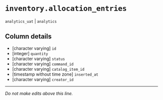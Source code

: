 # `inventory.allocation_entries`
`analytics_uat` | `analytics`

## Column details
* [character varying] `id`
* [integer]   `quantity`
* [character varying] `status`
* [character varying] `command_id`
* [character varying] `catalog_item_id`
* [timestamp without time zone] `inserted_at`
* [character varying] `creator_id`

-------------------------------------------------------------------------------
*Do not make edits above this line.*
